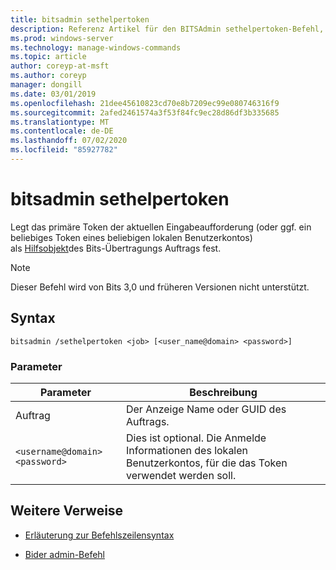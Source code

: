 ```yaml
---
title: bitsadmin sethelpertoken
description: Referenz Artikel für den BITSAdmin sethelpertoken-Befehl, mit dem das primäre Token der aktuellen Eingabeaufforderung (oder ggf. ein beliebiges Token des lokalen Benutzerkontos) als Hilfsobjekt für das Bits-Übertragungs Auftrag festgelegt wird.
ms.prod: windows-server
ms.technology: manage-windows-commands
ms.topic: article
author: coreyp-at-msft
ms.author: coreyp
manager: dongill
ms.date: 03/01/2019
ms.openlocfilehash: 21dee45610823cd70e8b7209ec99e080746316f9
ms.sourcegitcommit: 2afed2461574a3f53f84fc9ec28d86df3b335685
ms.translationtype: MT
ms.contentlocale: de-DE
ms.lasthandoff: 07/02/2020
ms.locfileid: "85927782"
---
```

# <a name="bitsadmin-sethelpertoken"></a>bitsadmin sethelpertoken

Legt das primäre Token der aktuellen Eingabeaufforderung (oder ggf. ein beliebiges Token eines beliebigen lokalen Benutzerkontos) als [Hilfsobjekt](https://docs.microsoft.com/windows/win32/bits/helper-tokens-for-bits-transfer-jobs)des Bits-Übertragungs Auftrags fest.

> [!NOTE]
> Dieser Befehl wird von Bits 3,0 und früheren Versionen nicht unterstützt.

## <a name="syntax"></a>Syntax

```
bitsadmin /sethelpertoken <job> [<user_name@domain> <password>]
```

### <a name="parameters"></a>Parameter

| Parameter | Beschreibung |
| --------- | ----------- |
| Auftrag | Der Anzeige Name oder GUID des Auftrags. |
| `<username@domain>` `<password>` | Dies ist optional. Die Anmelde Informationen des lokalen Benutzerkontos, für die das Token verwendet werden soll. |

## <a name="additional-references"></a>Weitere Verweise

- [Erläuterung zur Befehlszeilensyntax](command-line-syntax-key.md)

- [Bider admin-Befehl](bitsadmin.md)
